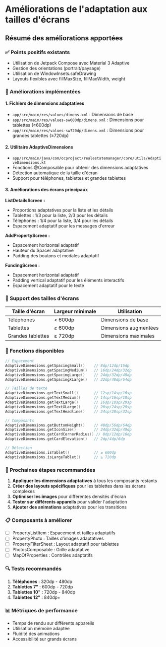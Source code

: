 # Améliorations de l'adaptation aux tailles d'écrans

## Résumé des améliorations apportées

### ✅ **Points positifs existants**
- Utilisation de Jetpack Compose avec Material 3 Adaptive
- Gestion des orientations (portrait/paysage)
- Utilisation de WindowInsets.safeDrawing
- Layouts flexibles avec fillMaxSize, fillMaxWidth, weight

### 🔧 **Améliorations implémentées**

#### 1. **Fichiers de dimensions adaptatives**
- `app/src/main/res/values/dimens.xml` : Dimensions de base
- `app/src/main/res/values-sw600dp/dimens.xml` : Dimensions pour tablettes (≥600dp)
- `app/src/main/res/values-sw720dp/dimens.xml` : Dimensions pour grandes tablettes (≥720dp)

#### 2. **Utilitaire AdaptiveDimensions**
- `app/src/main/java/com/ocproject/realestatemanager/core/utils/AdaptiveDimensions.kt`
- Fonctions @Composable pour obtenir des dimensions adaptatives
- Détection automatique de la taille d'écran
- Support pour téléphones, tablettes et grandes tablettes

#### 3. **Améliorations des écrans principaux**

**ListDetailsScreen :**
- Proportions adaptatives pour la liste et les détails
- Tablettes : 1/3 pour la liste, 2/3 pour les détails
- Téléphones : 1/4 pour la liste, 3/4 pour les détails
- Espacement adaptatif pour les messages d'erreur

**AddPropertyScreen :**
- Espacement horizontal adaptatif
- Hauteur du Spacer adaptative
- Padding des boutons et modales adaptatif

**FundingScreen :**
- Espacement horizontal adaptatif
- Padding vertical adaptatif pour les éléments interactifs
- Espacement adaptatif pour le texte

### 📱 **Support des tailles d'écrans**

| Taille d'écran | Largeur minimale | Utilisation |
|----------------|------------------|-------------|
| Téléphones | < 600dp | Dimensions de base |
| Tablettes | ≥ 600dp | Dimensions augmentées |
| Grandes tablettes | ≥ 720dp | Dimensions maximales |

### 🎯 **Fonctions disponibles**

```kotlin
// Espacement
AdaptiveDimensions.getSpacingSmall()    // 8dp/12dp/16dp
AdaptiveDimensions.getSpacingMedium()   // 16dp/24dp/32dp
AdaptiveDimensions.getSpacingLarge()    // 24dp/32dp/48dp
AdaptiveDimensions.getSpacingXLarge()   // 32dp/48dp/64dp

// Tailles de texte
AdaptiveDimensions.getTextSmall()       // 12sp/14sp/16sp
AdaptiveDimensions.getTextMedium()      // 14sp/16sp/18sp
AdaptiveDimensions.getTextLarge()       // 16sp/18sp/20sp
AdaptiveDimensions.getTextXLarge()      // 20sp/24sp/28sp
AdaptiveDimensions.getTextHeadline()    // 24sp/28sp/32sp

// Composants
AdaptiveDimensions.getButtonHeight()    // 48dp/56dp/64dp
AdaptiveDimensions.getIconSize()        // 24dp/32dp/40dp
AdaptiveDimensions.getCardCornerRadius() // 8dp/12dp/16dp
AdaptiveDimensions.getCardElevation()   // 2dp/4dp/6dp

// Détection
AdaptiveDimensions.isTablet()           // ≥ 600dp
AdaptiveDimensions.isLargeTablet()      // ≥ 720dp
```

### 🚀 **Prochaines étapes recommandées**

1. **Appliquer les dimensions adaptatives** à tous les composants restants
2. **Créer des layouts spécifiques** pour les tablettes dans les écrans complexes
3. **Optimiser les images** pour différentes densités d'écran
4. **Tester sur différents appareils** pour valider l'adaptation
5. **Ajouter des animations** adaptatives pour les transitions

### 📋 **Composants à améliorer**

- [ ] PropertyListItem : Espacement et tailles adaptatifs
- [ ] PropertyPhoto : Tailles d'images adaptatives
- [ ] PropertyFilterSheet : Layout adaptatif pour tablettes
- [ ] PhotosComposable : Grille adaptative
- [ ] MapOfProperties : Contrôles adaptatifs

### 🔍 **Tests recommandés**

1. **Téléphones** : 320dp - 480dp
2. **Tablettes 7"** : 600dp - 720dp
3. **Tablettes 10"** : 720dp - 840dp
4. **Tablettes 12"** : 840dp+

### 📊 **Métriques de performance**

- Temps de rendu sur différents appareils
- Utilisation mémoire adaptée
- Fluidité des animations
- Accessibilité sur grands écrans 